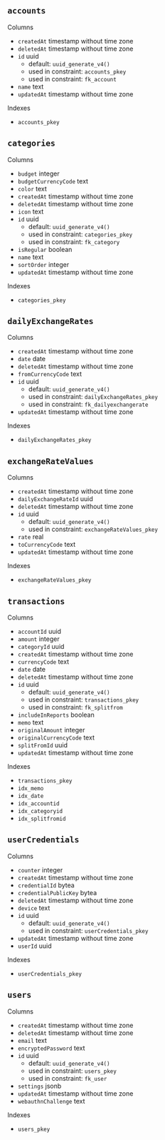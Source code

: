## `accounts`

Columns
- `createdAt` timestamp without time zone
- `deletedAt` timestamp without time zone
- `id` uuid
  - default: `uuid_generate_v4()`
  - used in constraint: `accounts_pkey`
  - used in constraint: `fk_account`
- `name` text
- `updatedAt` timestamp without time zone

Indexes
- `accounts_pkey`

## `categories`

Columns
- `budget` integer
- `budgetCurrencyCode` text
- `color` text
- `createdAt` timestamp without time zone
- `deletedAt` timestamp without time zone
- `icon` text
- `id` uuid
  - default: `uuid_generate_v4()`
  - used in constraint: `categories_pkey`
  - used in constraint: `fk_category`
- `isRegular` boolean
- `name` text
- `sortOrder` integer
- `updatedAt` timestamp without time zone

Indexes
- `categories_pkey`

## `dailyExchangeRates`

Columns
- `createdAt` timestamp without time zone
- `date` date
- `deletedAt` timestamp without time zone
- `fromCurrencyCode` text
- `id` uuid
  - default: `uuid_generate_v4()`
  - used in constraint: `dailyExchangeRates_pkey`
  - used in constraint: `fk_dailyexchangerate`
- `updatedAt` timestamp without time zone

Indexes
- `dailyExchangeRates_pkey`

## `exchangeRateValues`

Columns
- `createdAt` timestamp without time zone
- `dailyExchangeRateId` uuid
- `deletedAt` timestamp without time zone
- `id` uuid
  - default: `uuid_generate_v4()`
  - used in constraint: `exchangeRateValues_pkey`
- `rate` real
- `toCurrencyCode` text
- `updatedAt` timestamp without time zone

Indexes
- `exchangeRateValues_pkey`

## `transactions`

Columns
- `accountId` uuid
- `amount` integer
- `categoryId` uuid
- `createdAt` timestamp without time zone
- `currencyCode` text
- `date` date
- `deletedAt` timestamp without time zone
- `id` uuid
  - default: `uuid_generate_v4()`
  - used in constraint: `transactions_pkey`
  - used in constraint: `fk_splitfrom`
- `includeInReports` boolean
- `memo` text
- `originalAmount` integer
- `originalCurrencyCode` text
- `splitFromId` uuid
- `updatedAt` timestamp without time zone

Indexes
- `transactions_pkey`
- `idx_memo`
- `idx_date`
- `idx_accountid`
- `idx_categoryid`
- `idx_splitfromid`

## `userCredentials`

Columns
- `counter` integer
- `createdAt` timestamp without time zone
- `credentialId` bytea
- `credentialPublicKey` bytea
- `deletedAt` timestamp without time zone
- `device` text
- `id` uuid
  - default: `uuid_generate_v4()`
  - used in constraint: `userCredentials_pkey`
- `updatedAt` timestamp without time zone
- `userId` uuid

Indexes
- `userCredentials_pkey`

## `users`

Columns
- `createdAt` timestamp without time zone
- `deletedAt` timestamp without time zone
- `email` text
- `encryptedPassword` text
- `id` uuid
  - default: `uuid_generate_v4()`
  - used in constraint: `users_pkey`
  - used in constraint: `fk_user`
- `settings` jsonb
- `updatedAt` timestamp without time zone
- `webauthnChallenge` text

Indexes
- `users_pkey`